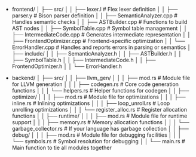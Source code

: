 - frontend/
│   ├── src/
│   │   ├── lexer.l                # Flex lexer definition
│   │   ├── parser.y               # Bison parser definition
│   │   ├── SemanticAnalyzer.cpp   # Handles semantic checks
│   │   ├── ASTBuilder.cpp         # Functions to build AST nodes
│   │   ├── SymbolTable.cpp        # Symbol table management
│   │   ├── IntermediateCode.cpp   # Generates intermediate representation
│   │   ├── FrontendOptimizer.cpp  # Frontend-specific optimization
│   │   └── ErrorHandler.cpp       # Handles and reports errors in parsing or semantics
│   ├── include/
│   │   ├── SemanticAnalyzer.h
│   │   ├── ASTBuilder.h
│   │   ├── SymbolTable.h
│   │   ├── IntermediateCode.h
│   │   ├── FrontendOptimizer.h
│   │   └── ErrorHandler.h
 
-  backend/
│   ├── src/
│   │   ├── llvm_gen/
│   │   │   ├── mod.rs             # Module file for LLVM generation
│   │   │   ├── codegen.rs         # Core code generation functions
│   │   │   └── helpers.rs         # Helper functions for codegen
│   │   ├── optimizer/
│   │   │   ├── mod.rs             # Module file for optimizations
│   │   │   ├── inline.rs          # Inlining optimizations
│   │   │   ├── loop_unroll.rs     # Loop unrolling optimizations
│   │   │   └── register_alloc.rs  # Register allocation functions
│   │   ├── runtime/
│   │   │   ├── mod.rs             # Module file for runtime support
│   │   │   ├── memory.rs          # Memory allocation functions
│   │   │   └── garbage_collector.rs # If your language has garbage collection
│   │   ├── debug/
│   │   │   ├── mod.rs             # Module file for debugging facilities
│   │   │   └── symbols.rs         # Symbol resolution for debugging
│   │   └── main.rs                # Main function to tie all modules together


